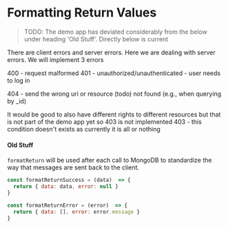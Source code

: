 # Formatting Return Values


> TODO: The demo app has deviated considerably from the below under heading 'Old Stuff'.
> Directly below is current

There are client errors and server errors. Here we are dealing with server errors. We will implement 3 errors

400 - request malformed
401 - unauthorized/unauthenticated - user needs to log in

404 - send the wrong uri or resource (todo) not found (e.g., when querying by _id)

It would be good to also have different rights to different resources but that is not part of the demo app yet so 403 is not implemented
403 - this condition doesn't exists as currently it is all or nothing
























#### Old Stuff

`formatReturn` will be used after each call to MongoDB to standardize the way that messages are sent back to the client.



```js
const formatReturnSuccess = (data)  => {
  return { data: data, error: null }
}

const formatReturnError = (error)  => {
  return { data: [], error: error.message }
}
```